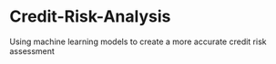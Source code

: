 # Credit-Risk-Analysis
Using machine learning models to create a more accurate credit risk assessment
